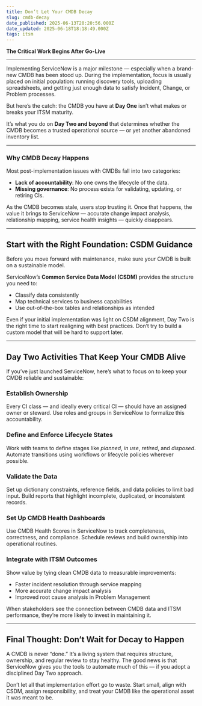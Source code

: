 ```yaml
---
title: Don’t Let Your CMDB Decay
slug: cmdb-decay
date_published: 2025-06-13T20:20:56.000Z
date_updated: 2025-06-18T18:18:49.000Z
tags: itsm
---
```


**The Critical Work Begins After Go-Live**

---

Implementing ServiceNow is a major milestone — especially when a brand-new CMDB has been stood up. During the implementation, focus is usually placed on initial population: running discovery tools, uploading spreadsheets, and getting just enough data to satisfy Incident, Change, or Problem processes.

But here’s the catch: the CMDB you have at **Day One** isn’t what makes or breaks your ITSM maturity.

It’s what you do on **Day Two and beyond** that determines whether the CMDB becomes a trusted operational source — or yet another abandoned inventory list.

---

### **Why CMDB Decay Happens**

Most post-implementation issues with CMDBs fall into two categories:

- **Lack of accountability**: No one owns the lifecycle of the data.
- **Missing governance**: No process exists for validating, updating, or retiring CIs.

As the CMDB becomes stale, users stop trusting it. Once that happens, the value it brings to ServiceNow — accurate change impact analysis, relationship mapping, service health insights — quickly disappears.

---

## **Start with the Right Foundation: CSDM Guidance**

Before you move forward with maintenance, make sure your CMDB is built on a sustainable model.

ServiceNow’s **Common Service Data Model (CSDM)** provides the structure you need to:

- Classify data consistently
- Map technical services to business capabilities
- Use out-of-the-box tables and relationships as intended

Even if your initial implementation was light on CSDM alignment, Day Two is the right time to start realigning with best practices. Don’t try to build a custom model that will be hard to support later.

---

## **Day Two Activities That Keep Your CMDB Alive**

If you’ve just launched ServiceNow, here’s what to focus on to keep your CMDB reliable and sustainable:

### **Establish Ownership**

Every CI class — and ideally every critical CI — should have an assigned owner or steward. Use roles and groups in ServiceNow to formalize this accountability.

### **Define and Enforce Lifecycle States**

Work with teams to define stages like *planned*, *in use*, *retired*, and *disposed*. Automate transitions using workflows or lifecycle policies wherever possible.

### **Validate the Data**

Set up dictionary constraints, reference fields, and data policies to limit bad input. Build reports that highlight incomplete, duplicated, or inconsistent records.

### **Set Up CMDB Health Dashboards**

Use CMDB Health Scores in ServiceNow to track completeness, correctness, and compliance. Schedule reviews and build ownership into operational routines.

### **Integrate with ITSM Outcomes**

Show value by tying clean CMDB data to measurable improvements:

- Faster incident resolution through service mapping
- More accurate change impact analysis
- Improved root cause analysis in Problem Management

When stakeholders see the connection between CMDB data and ITSM performance, they’re more likely to invest in maintaining it.

---

## **Final Thought: Don’t Wait for Decay to Happen**

A CMDB is never “done.” It’s a living system that requires structure, ownership, and regular review to stay healthy. The good news is that ServiceNow gives you the tools to automate much of this — if you adopt a disciplined Day Two approach.

Don’t let all that implementation effort go to waste. Start small, align with CSDM, assign responsibility, and treat your CMDB like the operational asset it was meant to be.
